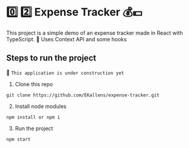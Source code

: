 # :zero: :two: Expense Tracker 💰:dollar:

This project is a simple demo of an expense tracker made in React with TypeScript. 🚀
Uses Context API and some hooks

## Steps to run the project

🚧 `This application is under construction yet`

1. Clone this repo
```
git clone https://github.com/EKallens/expense-tracker.git
```
2. Install node modules
```
npm install or npm i
```
3. Run the project
```
npm start
```
